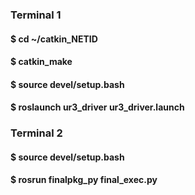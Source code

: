 ### Terminal 1  
#### $ cd ~/catkin_NETID  
#### $ catkin_make  
#### $ source devel/setup.bash  
#### $ roslaunch ur3_driver ur3_driver.launch  

### Terminal 2  
#### $ source devel/setup.bash  
#### $ rosrun finalpkg_py final_exec.py

